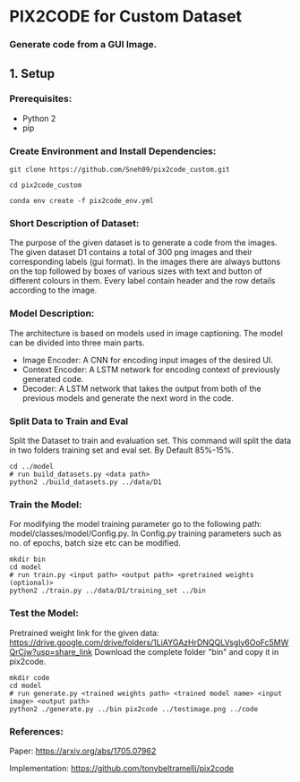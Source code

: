 # PIX2CODE for Custom Dataset
### Generate code from a GUI Image.

## 1. Setup

### Prerequisites: 

* Python 2
* pip

### Create Environment and Install Dependencies:

```
git clone https://github.com/Sneh09/pix2code_custom.git
```
```
cd pix2code_custom
```
```
conda env create -f pix2code_env.yml
```

### Short Description of Dataset:
The purpose of the given dataset is to generate a code from the images. The given dataset D1 contains a total of 300 png images and their corresponding labels (gui format). 
In the images there are always buttons on the top followed by boxes of various sizes with text and button of different colours in them. Every label contain header and the row details according to the image.

### Model Description:

The architecture is based on models used in image captioning. The model can be divided into three main parts.

* Image Encoder: A CNN for encoding input images of the desired UI.
* Context Encoder: A LSTM network for encoding context of previously generated code.
* Decoder: A LSTM network that takes the output from both of the previous models and generate the next word in the code.

### Split Data to Train and Eval

Split the Dataset to train and evaluation set. This command will split the data in two folders training set and eval set. By Default 85%-15%. 

```
cd ../model
# run build_datasets.py <data path>
python2 ./build_datasets.py ../data/D1
```

### Train the Model:

For modifying the model training parameter go to the following path:
model/classes/model/Config.py. In Config.py training parameters such as no. of epochs, batch size etc can be modified.

```
mkdir bin
cd model
# run train.py <input path> <output path> <pretrained weights (optional)>
python2 ./train.py ../data/D1/training_set ../bin
```

### Test the Model:

Pretrained weight link for the given data: https://drive.google.com/drive/folders/1LiAYGAzHrDNQQLVsgly6OoFc5MWQrCjw?usp=share_link
Download the complete folder "bin" and copy it in pix2code.
```
mkdir code
cd model
# run generate.py <trained weights path> <trained model name> <input image> <output path>
python2 ./generate.py ../bin pix2code ../testimage.png ../code
```

### References:
Paper: https://arxiv.org/abs/1705.07962

Implementation: https://github.com/tonybeltramelli/pix2code
